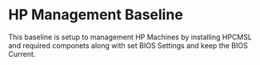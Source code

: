 # HP Management Baseline

This baseline is setup to management HP Machines by installing HPCMSL and required componets along with set BIOS Settings and keep the BIOS Current. 
